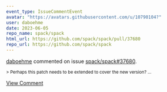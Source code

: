 ```yaml
---
event_type: IssueCommentEvent
avatar: "https://avatars.githubusercontent.com/u/10790104?"
user: daboehme
date: 2023-06-05
repo_name: spack/spack
html_url: https://github.com/spack/spack/pull/37680
repo_url: https://github.com/spack/spack
---
```


<a href='https://github.com/daboehme' target='_blank'>daboehme</a> commented on issue <a href='https://github.com/spack/spack/pull/37680' target='_blank'>spack/spack#37680</a>.

<small>> Perhaps this patch needs to be extended to cover the new version?...</small>

<a href='https://github.com/spack/spack/pull/37680' target='_blank'>View Comment</a>